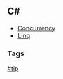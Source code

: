 ## C#

- [Concurrency](concurrency/concurrency.md)
- [Linq](linq/linq.md)

### Tags
[#tip](../tips.md)